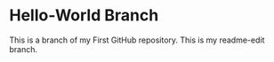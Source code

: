 # Hello-World Branch
This is a branch of my First GitHub repository.
This is my readme-edit branch.
